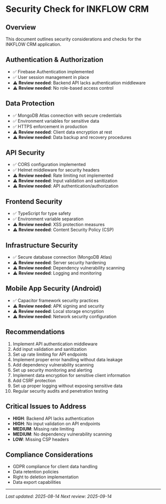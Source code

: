 # Security Check for INKFLOW CRM

## Overview
This document outlines security considerations and checks for the INKFLOW CRM application.

## Authentication & Authorization
- ✅ Firebase Authentication implemented
- ✅ User session management in place
- ⚠️ **Review needed**: Backend API lacks authentication middleware
- ⚠️ **Review needed**: No role-based access control

## Data Protection
- ✅ MongoDB Atlas connection with secure credentials
- ✅ Environment variables for sensitive data
- ✅ HTTPS enforcement in production
- ⚠️ **Review needed**: Client data encryption at rest
- ⚠️ **Review needed**: Data backup and recovery procedures

## API Security
- ✅ CORS configuration implemented
- ✅ Helmet middleware for security headers
- ⚠️ **Review needed**: Rate limiting not implemented
- ⚠️ **Review needed**: Input validation and sanitization
- ⚠️ **Review needed**: API authentication/authorization

## Frontend Security
- ✅ TypeScript for type safety
- ✅ Environment variable separation
- ⚠️ **Review needed**: XSS protection measures
- ⚠️ **Review needed**: Content Security Policy (CSP)

## Infrastructure Security
- ✅ Secure database connection (MongoDB Atlas)
- ⚠️ **Review needed**: Server security hardening
- ⚠️ **Review needed**: Dependency vulnerability scanning
- ⚠️ **Review needed**: Logging and monitoring

## Mobile App Security (Android)
- ✅ Capacitor framework security practices
- ⚠️ **Review needed**: APK signing and security
- ⚠️ **Review needed**: Local storage encryption
- ⚠️ **Review needed**: Network security configuration

## Recommendations
1. Implement API authentication middleware
2. Add input validation and sanitization
3. Set up rate limiting for API endpoints
4. Implement proper error handling without data leakage
5. Add dependency vulnerability scanning
6. Set up security monitoring and alerting
7. Implement data encryption for sensitive client information
8. Add CSRF protection
9. Set up proper logging without exposing sensitive data
10. Regular security audits and penetration testing

## Critical Issues to Address
- **HIGH**: Backend API lacks authentication
- **HIGH**: No input validation on API endpoints
- **MEDIUM**: Missing rate limiting
- **MEDIUM**: No dependency vulnerability scanning
- **LOW**: Missing CSP headers

## Compliance Considerations
- GDPR compliance for client data handling
- Data retention policies
- Right to deletion implementation
- Data export capabilities

---
*Last updated: 2025-08-14*
*Next review: 2025-09-14*
